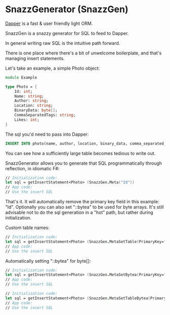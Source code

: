# SnazzGenerator (SnazzGen)

[Dapper](https://github.com/StackExchange/Dapper) is a fast & user friendly light ORM.

SnazzGen is a snazzy generator for SQL to feed to Dapper.

In general writing raw SQL is the intuitive path forward.

There is one place where there's a bit of unwelcome boilerplate, and that's managing insert statements.

Let's take an example, a simple Photo object:

```fsharp
module Example

type Photo = {
    Id: int;
    Name: string;
    Author: string;
    Location: string;
    BinaryData: byte[];
    CommaSeparatedTags: string;
    Likes: int;
}
```

The sql you'd need to pass into Dapper:

```sql
INSERT INTO photo(name, author, location, binary_data, comma_separated_tags, likes) VALUES (@Name, @Author, @Location, @BinaryData::bytea, @CommaSeparatedTags, @Likes)
```

You can see how a sufficiently large table becomes tedious to write out.

SnazzGenerator allows you to generate that SQL programmatically through reflection, in idiomatic F#:

```fsharp
// Initialization code:
let sql = getInsertStatement<Photo> (SnazzGen.Meta("Id"))
// App code:
// Use the insert SQL
```

That's it. It will automatically remove the primary key field in this example: "Id". Optionally you can also set "::bytea" to be used for byte arrays.
It's still advisable not to do the sql generation in a "hot" path, but rather during initialization.

Custom table names:

```fsharp
// Initialization code:
let sql = getInsertStatement<Photo> (SnazzGen.MetaSetTable(PrimaryKey="Id", Table="photographs"))
// App code:
// Use the insert SQL
```

Automatically setting "::bytea" for byte[]:

```fsharp
// Initialization code:
let sql = getInsertStatement<Photo> (SnazzGen.MetaSetBytea(PrimaryKey="Id", Table="photographs"))
// App code:
// Use the insert SQL
```

```fsharp
// Initialization code:
let sql = getInsertStatement<Photo> (SnazzGen.MetaSetTableBytea(PrimaryKey="Id", Table="photographs"))
// App code:
// Use the insert SQL
```